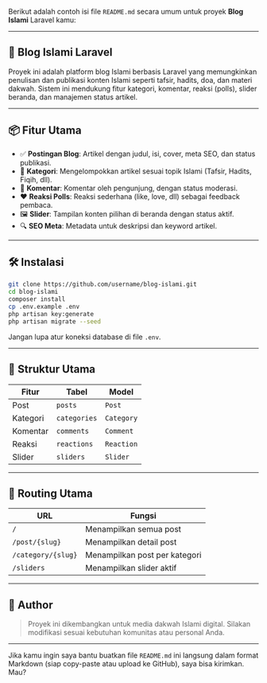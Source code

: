 Berikut adalah contoh isi file `README.md` secara umum untuk proyek **Blog Islami** Laravel kamu:

---

## 🕌 Blog Islami Laravel

Proyek ini adalah platform blog Islami berbasis Laravel yang memungkinkan penulisan dan publikasi konten Islami seperti tafsir, hadits, doa, dan materi dakwah. Sistem ini mendukung fitur kategori, komentar, reaksi (polls), slider beranda, dan manajemen status artikel.

---

## 📦 Fitur Utama

* ✅ **Postingan Blog**: Artikel dengan judul, isi, cover, meta SEO, dan status publikasi.
* 📂 **Kategori**: Mengelompokkan artikel sesuai topik Islami (Tafsir, Hadits, Fiqih, dll).
* 💬 **Komentar**: Komentar oleh pengunjung, dengan status moderasi.
* ❤️ **Reaksi Polls**: Reaksi sederhana (like, love, dll) sebagai feedback pembaca.
* 🖼️ **Slider**: Tampilan konten pilihan di beranda dengan status aktif.
* 🔍 **SEO Meta**: Metadata untuk deskripsi dan keyword artikel.

---

## 🛠️ Instalasi

```bash
git clone https://github.com/username/blog-islami.git
cd blog-islami
composer install
cp .env.example .env
php artisan key:generate
php artisan migrate --seed
```

Jangan lupa atur koneksi database di file `.env`.

---

## 🧩 Struktur Utama

| Fitur    | Tabel        | Model      |
| -------- | ------------ | ---------- |
| Post     | `posts`      | `Post`     |
| Kategori | `categories` | `Category` |
| Komentar | `comments`   | `Comment`  |
| Reaksi   | `reactions`  | `Reaction` |
| Slider   | `sliders`    | `Slider`   |

---

## 🚦 Routing Utama

| URL                | Fungsi                        |
| ------------------ | ----------------------------- |
| `/`                | Menampilkan semua post        |
| `/post/{slug}`     | Menampilkan detail post       |
| `/category/{slug}` | Menampilkan post per kategori |
| `/sliders`         | Menampilkan slider aktif      |

---

## 👤 Author

> Proyek ini dikembangkan untuk media dakwah Islami digital.
> Silakan modifikasi sesuai kebutuhan komunitas atau personal Anda.

---

Jika kamu ingin saya bantu buatkan file `README.md` ini langsung dalam format Markdown (siap copy-paste atau upload ke GitHub), saya bisa kirimkan. Mau?
